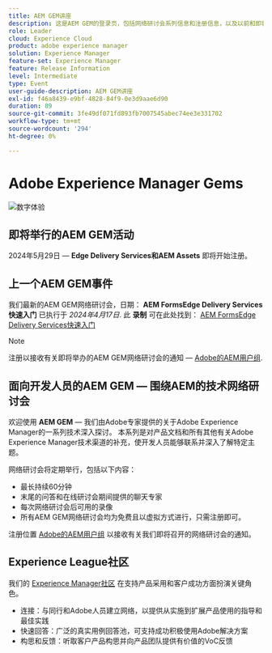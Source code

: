 ```yaml
---
title: AEM GEM讲座
description: 这是AEM GEM的登录页，包括网络研讨会系列信息和注册信息，以及以前和即将召开的网络研讨会
role: Leader
cloud: Experience Cloud
product: adobe experience manager
solution: Experience Manager
feature-set: Experience Manager
feature: Release Information
level: Intermediate
type: Event
user-guide-description: AEM GEM讲座
exl-id: f46a8439-e9bf-4828-84f9-0e3d9aae6d90
duration: 89
source-git-commit: 3fe49df071fd893fb7007545abec74ee3e331702
workflow-type: tm+mt
source-wordcount: '294'
ht-degree: 0%

---
```


# Adobe Experience Manager Gems

<img alt="数字体验" src="./assets/ADX_Gems.png"/>

## 即将举行的AEM GEM活动

2024年5月29日 —  **Edge Delivery Services和AEM Assets**
即将开始注册。

<!--  Remove the comment marks, and put the upcoming event in the below table

<table style="max-width: 1214px;">
<tr>
  <td style="vertical-align: top;">
    <a href="https://www.youtube.com/watch?v=f1T9XU9TCJU">
      <img alt="Experience League LIVE Oct 25" src="assets/Oct25_2022_exl_live_banner_web_1920_WebBanner.png">
    </a>
    <div>
      <a href="https://www.youtube.com/watch?v=f1T9XU9TCJU">
        <strong>Deliver the right offer at the right time with decision management</strong>
      </a>
      <br/><em>with Sandra Hausmann, Ben Tepfer, Brandon Poyfair, and Jason Hickey</em>
      <br/><em>October 25, 2022</em>
    </div>
  </td>
</tr>
</table>

-->

## 上一个AEM GEM事件

我们最新的AEM GEM网络研讨会，日期： **AEM FormsEdge Delivery Services快速入门** 已执行于 *2024年4月17日*.
此 **录制** 可在此处找到：
[AEM FormsEdge Delivery Services快速入门](/gems2024/edge-delivery-for-aem-forms.md)

>[!NOTE]
>
> 注册以接收有关即将举办的AEM GEM网络研讨会的通知 —  [Adobe的AEM用户组](https://aem-augs.adobe.com/).

## 面向开发人员的AEM GEM — 围绕AEM的技术网络研讨会

欢迎使用 **AEM GEM**  — 我们由Adobe专家提供的关于Adobe Experience Manager的一系列技术深入探讨。 本系列是对产品文档和所有其他有关Adobe Experience Manager技术渠道的补充，使开发人员能够联系并深入了解特定主题。

网络研讨会将定期举行，包括以下内容：

* 最长持续60分钟
* 末尾的问答和在线研讨会期间提供的聊天专家
* 每次网络研讨会后可用的录像
* 所有AEM GEM网络研讨会均为免费且以虚拟方式进行，只需注册即可。

注册位置 [Adobe的AEM用户组](https://aem-augs.adobe.com/) 以接收有关我们即将召开的网络研讨会的通知。

## Experience League社区

我们的 [Experience Manager社区](https://experienceleaguecommunities.adobe.com/t5/adobe-experience-manager/ct-p/adobe-experience-manager-community) 在支持产品采用和客户成功方面扮演关键角色。

* 连接：与同行和Adobe人员建立网络，以提供从实施到扩展产品使用的指导和最佳实践
* 快速回答：广泛的真实用例回答池，可支持成功积极使用Adobe解决方案
* 构思和反馈：听取客户产品构思并向产品团队提供有价值的VoC反馈
